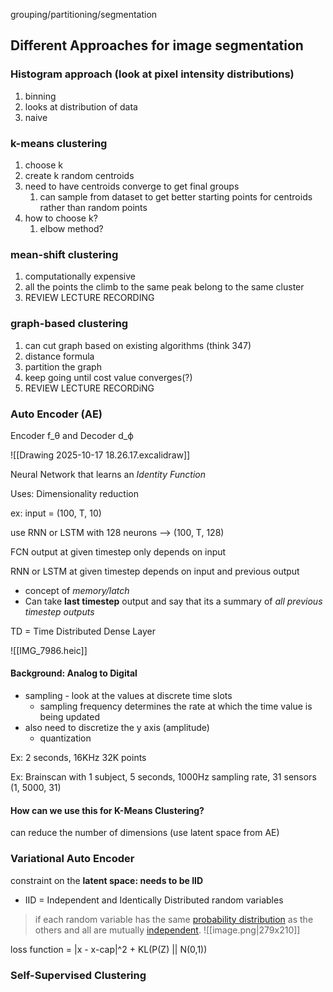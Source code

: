 grouping/partitioning/segmentation
## Different Approaches for image segmentation
### Histogram approach (look at pixel intensity distributions)
1. binning
2. looks at distribution of data
3. naive
### k-means clustering
1. choose k
2. create k random centroids
3. need to have centroids converge to get final groups
	1. can sample from dataset to get better starting points for centroids rather than random points
4. how to choose k?
	1. elbow method?
### mean-shift clustering
1. computationally expensive
2. all the points the climb to the same peak belong to the same cluster
3. REVIEW LECTURE RECORDING
### graph-based clustering
1. can cut graph based on existing algorithms (think 347)
2. distance formula
3. partition the graph
4. keep going until cost value converges(?)
5. REVIEW LECTURE RECORDiNG

### Auto Encoder (AE)
Encoder f_θ and Decoder d_ϕ

![[Drawing 2025-10-17 18.26.17.excalidraw]]

Neural Network that learns an _Identity Function_

Uses: Dimensionality reduction

ex: input = (100, T, 10)

use RNN or LSTM with 128 neurons --> (100, T, 128)

FCN output at given timestep only depends on input

RNN or LSTM at given timestep depends on input and previous output
- concept of *memory/latch*
- Can take **last timestep** output and say that its a summary of *all previous timestep outputs*

TD = Time Distributed Dense Layer

![[IMG_7986.heic]]


#### Background: Analog to Digital
- sampling - look at the values at discrete time slots
	- sampling frequency determines the rate at which the time value is being updated
- also need to discretize the y axis (amplitude)
	- quantization

Ex: 2 seconds, 16KHz
32K points

Ex: Brainscan with 1 subject, 5 seconds, 1000Hz sampling rate, 31 sensors
(1, 5000, 31)

#### How can we use this for K-Means Clustering?

can reduce the number of dimensions (use latent space from AE)

### Variational Auto Encoder
constraint on the **latent space: needs to be IID**
- IID = Independent and Identically Distributed random variables
> if each random variable has the same [probability distribution](https://en.wikipedia.org/wiki/Probability_distribution "Probability distribution") as the others and all are mutually [independent](https://en.wikipedia.org/wiki/Independence_\(probability_theory\) "Independence (probability theory)").
![[image.png|279x210]]

loss function = |x - x-cap|^2 + KL(P(Z) || N(0,1))
### Self-Supervised Clustering

